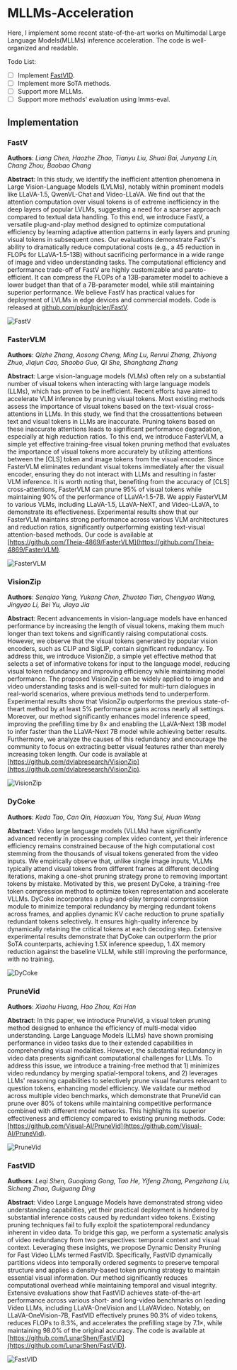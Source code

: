 # MLLMs-Acceleration

Here, I implement some recent state-of-the-art works on Multimodal Large Language Models(MLLMs) inference acceleration. The code is well-organized and readable.

Todo List:
- [ ] Implement [FastVID](https://github.com/LunarShen/FastVID).
- [ ] Implement more SoTA methods.
- [ ] Support more MLLMs.
- [ ] Support more methods' evaluation using lmms-eval.

## Implementation

### FastV

**Authors**: *Liang Chen, Haozhe Zhao, Tianyu Liu, Shuai Bai, Junyang Lin, Chang Zhou, Baobao Chang*

**Abstract**: In this study, we identify the inefficient attention phenomena in Large Vision-Language Models (LVLMs), notably within prominent models like LLaVA-1.5, QwenVL-Chat and Video-LLaVA. We find out that the attention computation over visual tokens is of extreme inefficiency in the deep layers of popular LVLMs, suggesting a need for a sparser approach compared to textual data handling. To this end, we introduce FastV, a versatile plug-and-play method designed to optimize computational efficiency by learning adaptive attention patterns in early layers and pruning visual tokens in subsequent ones. Our evaluations demonstrate FastV's ability to dramatically reduce computational costs (e.g., a 45 reduction in FLOPs for LLaVA-1.5-13B) without sacrificing performance in a wide range of image and video understanding tasks. The computational efficiency and performance trade-off of FastV are highly customizable and pareto-efficient. It can compress the FLOPs of a 13B-parameter model to achieve a lower budget than that of a 7B-parameter model, while still maintaining superior performance. We believe FastV has practical values for deployment of LVLMs in edge devices and commercial models. Code is released at [github.com/pkunlpicler/FastV](https://github.com/pkunlpicler/FastV).

![FastV](./assets/fastv.png)

### FasterVLM


**Authors**: *Qizhe Zhang, Aosong Cheng, Ming Lu, Renrui Zhang, Zhiyong Zhuo, Jiajun Cao, Shaobo Guo, Qi She, Shanghang Zhang*

**Abstract**: Large vision-language models (VLMs) often rely on a substantial number of visual tokens when interacting with large language models (LLMs), which has proven to be inefficient. Recent efforts have aimed to accelerate VLM inference by pruning visual tokens. Most existing methods assess the importance of visual tokens based on the text-visual cross-attentions in LLMs. In this study, we find that the crossattentions between text and visual tokens in LLMs are inaccurate. Pruning tokens based on these inaccurate attentions leads to significant performance degradation, especially at high reduction ratios. To this end, we introduce FasterVLM, a simple yet effective training-free visual token pruning method that evaluates the importance of visual tokens more accurately by utilizing attentions between the [CLS] token and image tokens from the visual encoder. Since FasterVLM eliminates redundant visual tokens immediately after the visual encoder, ensuring they do not interact with LLMs and resulting in faster VLM inference. It is worth noting that, benefiting from the accuracy of [CLS] cross-attentions, FasterVLM can prune 95% of visual tokens while maintaining 90% of the performance of LLaVA-1.5-7B. We apply FasterVLM to various VLMs, including LLaVA-1.5, LLaVA-NeXT, and Video-LLaVA, to demonstrate its effectiveness. Experimental results show that our FasterVLM maintains strong performance across various VLM architectures and reduction ratios, significantly outperforming existing text-visual attention-based methods. Our code is available at [https://github.com/Theia-4869/FasterVLM](https://github.com/Theia-4869/FasterVLM).

![FasterVLM](./assets/fastervlm.png)

### VisionZip

**Authors**: *Senqiao Yang, Yukang Chen, Zhuotao Tian, Chengyao Wang, Jingyao Li, Bei Yu, Jiaya Jia*

**Abstract**: Recent advancements in vision-language models have enhanced performance by increasing the length of visual tokens, making them much longer than text tokens and significantly raising computational costs. However, we observe that the visual tokens generated by popular vision encoders, such as CLIP and SigLIP, contain significant redundancy. To address this, we introduce VisionZip, a simple yet effective method that selects a set of informative tokens for input to the language model, reducing visual token redundancy and improving efficiency while maintaining model performance. The proposed VisionZip can be widely applied to image and video understanding tasks and is well-suited for multi-turn dialogues in real-world scenarios, where previous methods tend to underperform. Experimental results show that VisionZip outperforms the previous state-of-theart method by at least 5% performance gains across nearly all settings. Moreover, our method significantly enhances model inference speed, improving the prefilling time by 8× and enabling the LLaVA-Next 13B model to infer faster than the LLaVA-Next 7B model while achieving better results. Furthermore, we analyze the causes of this redundancy and encourage the community to focus on extracting better visual features rather than merely increasing token length. Our code is available at [https://github.com/dvlabresearch/VisionZip](https://github.com/dvlabresearch/VisionZip).

![VisionZip](./assets/visionzip.png)

### DyCoke

**Authors**: *Keda Tao, Can Qin, Haoxuan You, Yang Sui, Huan Wang*

**Abstract**: Video large language models (VLLMs) have significantly advanced recently in processing complex video content, yet their inference efficiency remains constrained because of the high computational cost stemming from the thousands of visual tokens generated from the video inputs. We empirically observe that, unlike single image inputs, VLLMs typically attend visual tokens from different frames at different decoding iterations, making a one-shot pruning strategy prone to removing important tokens by mistake. Motivated by this, we present DyCoke, a training-free token compression method to optimize token representation and accelerate VLLMs. DyCoke incorporates a plug-and-play temporal compression module to minimize temporal redundancy by merging redundant tokens across frames, and applies dynamic KV cache reduction to prune spatially redundant tokens selectively. It ensures high-quality inference by dynamically retaining the critical tokens at each decoding step. Extensive experimental results demonstrate that DyCoke can outperform the prior SoTA counterparts, achieving 1.5X inference speedup, 1.4X memory reduction against the baseline VLLM, while still improving the performance, with no training.

![DyCoke](./assets/dycoke.png)

### PruneVid

**Authors**: *Xiaohu Huang, Hao Zhou, Kai Han*

**Abstract**: In this paper, we introduce PruneVid, a visual token pruning method designed to enhance the efficiency of multi-modal video understanding. Large Language Models (LLMs) have shown promising performance in video tasks due to their extended capabilities in comprehending visual modalities. However, the substantial redundancy in video data presents significant computational challenges for LLMs. To address this issue, we introduce a training-free method that 1) minimizes video redundancy by merging spatial-temporal tokens, and 2) leverages LLMs' reasoning capabilities to selectively prune visual features relevant to question tokens, enhancing model efficiency. We validate our method across multiple video benchmarks, which demonstrate that PruneVid can prune over 80% of tokens while maintaining competitive performance combined with different model networks. This highlights its superior effectiveness and efficiency compared to existing pruning methods. Code: [https://github.com/Visual-AI/PruneVid](https://github.com/Visual-AI/PruneVid).

![PruneVid](./assets/prunevid.png)


### FastVID

**Authors**: *Leqi Shen, Guoqiang Gong, Tao He, Yifeng Zhang, Pengzhang Liu, Sicheng Zhao, Guiguang Ding*

**Abstract**: Video Large Language Models have demonstrated strong video understanding capabilities, yet their practical deployment is hindered by substantial inference costs caused by redundant video tokens. Existing pruning techniques fail to fully exploit the spatiotemporal redundancy inherent in video data. To bridge this gap, we perform a systematic analysis of video redundancy from two perspectives: temporal context and visual context. Leveraging these insights, we propose Dynamic Density Pruning for Fast Video LLMs termed FastVID. Specifically, FastVID dynamically partitions videos into temporally ordered segments to preserve temporal structure and applies a density-based token pruning strategy to maintain essential visual information. Our method significantly reduces computational overhead while maintaining temporal and visual integrity. Extensive evaluations show that FastVID achieves state-of-the-art performance across various short- and long-video benchmarks on leading Video LLMs, including LLaVA-OneVision and LLaVAVideo. Notably, on LLaVA-OneVision-7B, FastVID effectively prunes 90.3% of video tokens, reduces FLOPs to 8.3%, and accelerates the prefilling stage by 7.1×, while maintaining 98.0% of the original accuracy. The code is available at [https://github.com/LunarShen/FastVID](https://github.com/LunarShen/FastVID).


![FastVID](./assets/fastvid.png)
